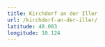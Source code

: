 ```yaml
---
title: Kirchdorf an der Iller
url: /kirchdorf-an-der-iller/
latitude: 48.083
longitude: 10.124
---
```


